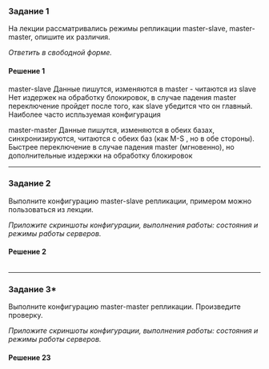 ### Задание 1

На лекции рассматривались режимы репликации master-slave, master-master, опишите их различия.

*Ответить в свободной форме.*

#### Решение 1

master-slave
Данные пишутся, изменяются в master - читаются из slave
Нет издержек на обработку блокировок, в случае падения master переключение пройдет после того, как slave убедится что он главный.
Наиболее часто испльзуемая конфигурация

master-master
Данные пишутся, изменяются в обеих базах, синхронизируются, читаются с обеих баз (как M-S , но в обе стороны).
Быстрее переключение в случае падения master (мгновенно), но дополнительные издержки на обработку блокировок 

---

### Задание 2

Выполните конфигурацию master-slave репликации, примером можно пользоваться из лекции.

*Приложите скриншоты конфигурации, выполнения работы: состояния и режимы работы серверов.*

#### Решение 2
```
```

---

### Задание 3* 

Выполните конфигурацию master-master репликации. Произведите проверку.

*Приложите скриншоты конфигурации, выполнения работы: состояния и режимы работы серверов.*

#### Решение 23
```
```